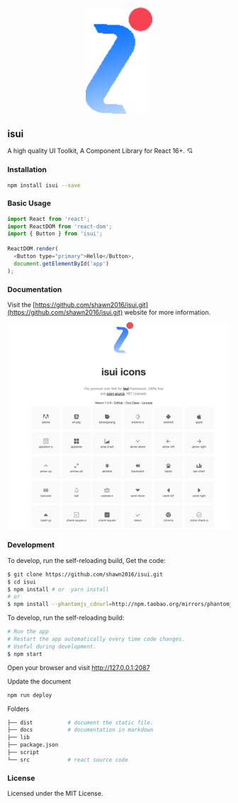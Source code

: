 <p align="center">
  <a href="https://github.com/shawn2016/isui.git">
    <img width="150" src="https://github.com/shawn2016/icons/blob/master/favicon.png?sanitize=true">
  </a>
</p>

isui
---

A high quality UI Toolkit, A Component Library for React 16+. 💘

### Installation

```bash
npm install isui --save
```

### Basic Usage

```js
import React from 'react';
import ReactDOM from 'react-dom';
import { Button } from 'isui';

ReactDOM.render(
  <Button type="primary">Hello</Button>, 
  document.getElementById('app')
);
```

### Documentation

Visit the [https://github.com/shawn2016/isui.git](https://github.com/shawn2016/isui.git) website for more information.

<p align="center">
<a href="https://github.com/shawn2016/isui.git"><img src="https://github.com/shawn2016/icons/blob/master/test.png" /></a>
</p>

### Development

To develop, run the self-reloading build, Get the code:

```bash
$ git clone https://github.com/shawn2016/isui.git
$ cd isui
$ npm install # or  yarn install
# or
$ npm install --phantomjs_cdnurl=http://npm.taobao.org/mirrors/phantomjs
```

To develop, run the self-reloading build:

```bash
# Run the app
# Restart the app automatically every time code changes. 
# Useful during development.
$ npm start
```

Open your browser and visit http://127.0.0.1:2087

Update the document

```bash
npm run deploy
```

Folders

```bash
├── dist           # document the static file.
├── docs           # documentation in markdown
├── lib            
├── package.json
├── script
└── src            # react source code 
```

### License

Licensed under the MIT License.